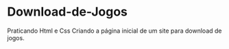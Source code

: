 # Download-de-Jogos
Praticando Html e Css
Criando a página inicial de um site para download de jogos.
